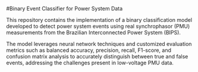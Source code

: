 #Binary Event Classifier for Power System Data

This repository contains the implementation of a binary classification model developed to detect power system events using real synchrophasor (PMU) measurements from the Brazilian Interconnected Power System (BIPS).

The model leverages neural network techniques and customized evaluation metrics such as balanced accuracy, precision, recall, F1-score, and confusion matrix analysis to accurately distinguish between true and false events, addressing the challenges present in low-voltage PMU data.

